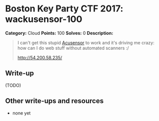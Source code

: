 # Boston Key Party CTF 2017: wackusensor-100

**Category:** Cloud
**Points:** 100
**Solves:** 0
**Description:**

> I can't get this stupid
> [Acusensor](https://www.acunetix.com/vulnerability-scanner/acusensor-technology/)
> to work and it's driving me crazy: how can I do web stuff without automated
> scanners :/
>
> <http://54.200.58.235/>

## Write-up

(TODO)

## Other write-ups and resources

* none yet
